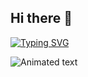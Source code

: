 ## Hi there 👋

[![Typing SVG](https://readme-typing-svg.demolab.com?font=&weight=900&size=48&letterSpacing=.2rem;&pause=1000&center=true&vCenter=true&random=true&width=900&height=300&lines=Let's+Jump+Innn;Data+Science+Inspiration)](https://git.io/typing-svg)

![Animated text](https://typograssy.deno.dev/api?text=Tran%20Khoi%20Nguyen%20&l0=ffffff&l1=ce80ea&l2=bf45af&l3=720a8f&l4=9b1cca&frame=8b18c9&speed=250&comment=Let's%20road%20road%20road%20the%20road)


